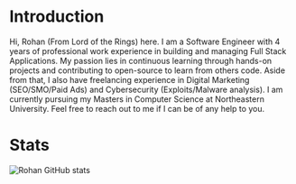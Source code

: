 # Introduction
Hi, Rohan (From Lord of the Rings) here. I am a Software Engineer with 4 years of professional work experience in building and managing Full Stack Applications. 
My passion lies in continuous learning through hands-on projects and contributing to open-source to learn from others code.
Aside from that, I also have freelancing experience in Digital Marketing (SEO/SMO/Paid Ads) and Cybersecurity (Exploits/Malware analysis). 
I am currently pursuing my Masters in Computer Science at Northeastern University. 
Feel free to reach out to me if I can be of any help to you.

# Stats
![Rohan GitHub stats](https://github-readme-stats.vercel.app/api?username=MODSetter&show_icons=true&theme=tokyonight)
